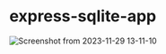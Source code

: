# express-sqlite-app
![Screenshot from 2023-11-29 13-11-10](https://github.com/Bouchra-Mechri/express-sqlite-app/assets/132214801/ad22391d-224a-4d47-b434-ad73d2388d45)
